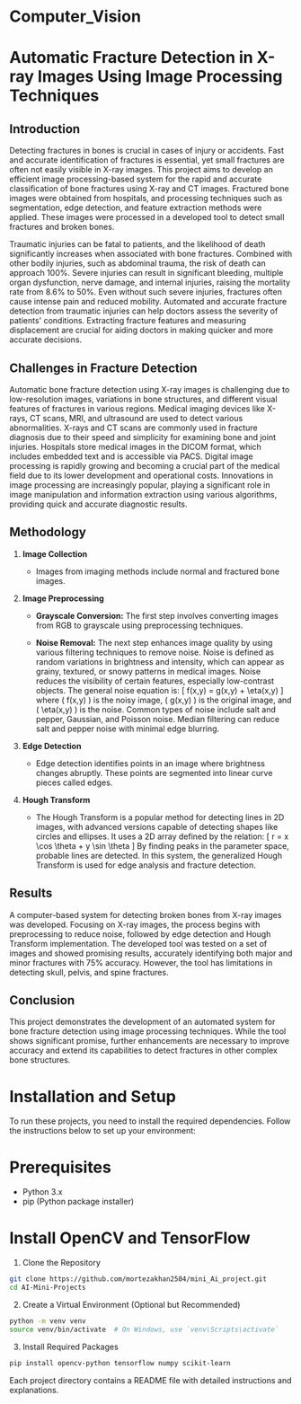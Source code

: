 # Computer_Vision
# Automatic Fracture Detection in X-ray Images Using Image Processing Techniques

## Introduction

Detecting fractures in bones is crucial in cases of injury or accidents. Fast and accurate identification of fractures is essential, yet small fractures are often not easily visible in X-ray images. This project aims to develop an efficient image processing-based system for the rapid and accurate classification of bone fractures using X-ray and CT images. Fractured bone images were obtained from hospitals, and processing techniques such as segmentation, edge detection, and feature extraction methods were applied. These images were processed in a developed tool to detect small fractures and broken bones.

Traumatic injuries can be fatal to patients, and the likelihood of death significantly increases when associated with bone fractures. Combined with other bodily injuries, such as abdominal trauma, the risk of death can approach 100%. Severe injuries can result in significant bleeding, multiple organ dysfunction, nerve damage, and internal injuries, raising the mortality rate from 8.6% to 50%. Even without such severe injuries, fractures often cause intense pain and reduced mobility. Automated and accurate fracture detection from traumatic injuries can help doctors assess the severity of patients' conditions. Extracting fracture features and measuring displacement are crucial for aiding doctors in making quicker and more accurate decisions.

## Challenges in Fracture Detection

Automatic bone fracture detection using X-ray images is challenging due to low-resolution images, variations in bone structures, and different visual features of fractures in various regions. Medical imaging devices like X-rays, CT scans, MRI, and ultrasound are used to detect various abnormalities. X-rays and CT scans are commonly used in fracture diagnosis due to their speed and simplicity for examining bone and joint injuries. Hospitals store medical images in the DICOM format, which includes embedded text and is accessible via PACS. Digital image processing is rapidly growing and becoming a crucial part of the medical field due to its lower development and operational costs. Innovations in image processing are increasingly popular, playing a significant role in image manipulation and information extraction using various algorithms, providing quick and accurate diagnostic results.

## Methodology

1. **Image Collection**
   - Images from imaging methods include normal and fractured bone images.
   
2. **Image Preprocessing**
   - **Grayscale Conversion:** The first step involves converting images from RGB to grayscale using preprocessing techniques.
   
   - **Noise Removal:** The next step enhances image quality by using various filtering techniques to remove noise. Noise is defined as random variations in brightness and intensity, which can appear as grainy, textured, or snowy patterns in medical images. Noise reduces the visibility of certain features, especially low-contrast objects. The general noise equation is:
     \[
     f(x,y) = g(x,y) + \eta(x,y)
     \]
     where \( f(x,y) \) is the noisy image, \( g(x,y) \) is the original image, and \( \eta(x,y) \) is the noise. Common types of noise include salt and pepper, Gaussian, and Poisson noise. Median filtering can reduce salt and pepper noise with minimal edge blurring.
   

3. **Edge Detection**
   - Edge detection identifies points in an image where brightness changes abruptly. These points are segmented into linear curve pieces called edges.
   

4. **Hough Transform**
   - The Hough Transform is a popular method for detecting lines in 2D images, with advanced versions capable of detecting shapes like circles and ellipses. It uses a 2D array defined by the relation:
     \[
     r = x \cos \theta + y \sin \theta
     \]
     By finding peaks in the parameter space, probable lines are detected. In this system, the generalized Hough Transform is used for edge analysis and fracture detection.
     

## Results

A computer-based system for detecting broken bones from X-ray images was developed. Focusing on X-ray images, the process begins with preprocessing to reduce noise, followed by edge detection and Hough Transform implementation. The developed tool was tested on a set of images and showed promising results, accurately identifying both major and minor fractures with 75% accuracy. However, the tool has limitations in detecting skull, pelvis, and spine fractures.

## Conclusion

This project demonstrates the development of an automated system for bone fracture detection using image processing techniques. While the tool shows significant promise, further enhancements are necessary to improve accuracy and extend its capabilities to detect fractures in other complex bone structures. 

# Installation and Setup
To run these projects, you need to install the required dependencies. Follow the instructions below to set up your environment:

# Prerequisites
* Python 3.x
* pip (Python package installer)

# Install OpenCV and TensorFlow
1. Clone the Repository
```sh
git clone https://github.com/mortezakhan2504/mini_Ai_project.git
cd AI-Mini-Projects
```
2. Create a Virtual Environment (Optional but Recommended)
 ```sh
python -m venv venv
source venv/bin/activate  # On Windows, use `venv\Scripts\activate`
```
3. Install Required Packages
 ```sh
pip install opencv-python tensorflow numpy scikit-learn
```
Each project directory contains a README file with detailed instructions and explanations.


